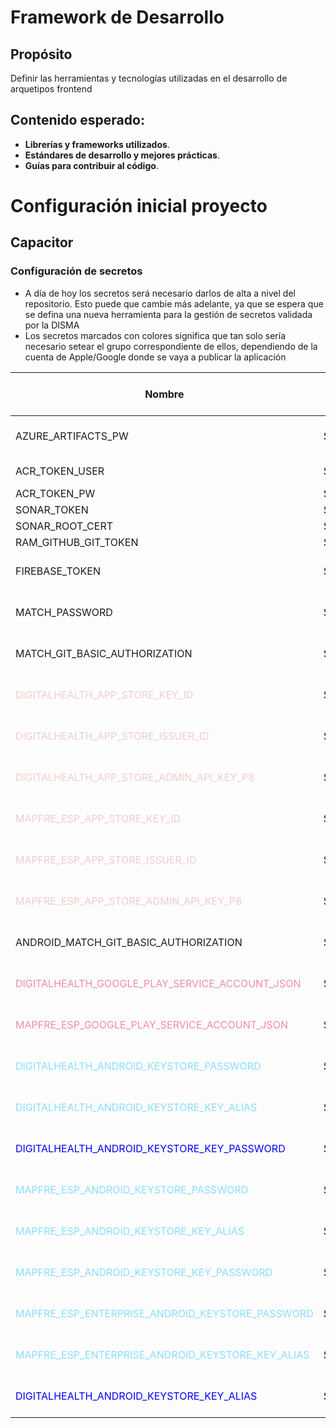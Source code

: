 # Framework de Desarrollo

## Propósito
Definir las herramientas y tecnologías utilizadas en el desarrollo de arquetipos frontend

## Contenido esperado:
- **Librerías y frameworks utilizados**.
- **Estándares de desarrollo y mejores prácticas**.
- **Guías para contribuir al código**.


# Configuración inicial proyecto

## Capacitor

### Configuración de secretos

- A día de hoy los secretos será necesario darlos de alta a nivel del repositorio. Esto puede que cambie más adelante, ya que se espera que se defina una nueva herramienta para la gestión de secretos validada por la DISMA
- Los secretos marcados con colores significa que tan solo sería necesario setear el grupo correspondiente de ellos, dependiendo de la cuenta de Apple/Google donde se vaya a publicar la aplicación

| Nombre                                                                                 | Tipo   | Scope     | Nivel        | Scope     | Necesario crear secreto?  | Value                              |
|----------------------------------------------------------------------------------------|--------|-----------|--------------|-----------|---------------------------|------------------------------------|
| AZURE_ARTIFACTS_PW                                                                     | Secret | common    | Organización | common    | NO                        | ${{ secrets.AZURE_ARTIFACTS_PW }}  |
| ACR_TOKEN_USER                                                                         | Secret | common    | Organización | common    | NO                        | ${{ secrets.ACR_TOKEN_USER }}      |
| ACR_TOKEN_PW                                                                           | Secret | common    | Organización | common    | NO                        | ${{ secrets.ACR_TOKEN_PW }}        |
| SONAR_TOKEN                                                                            | Secret | common    | Proyecto*    | common    | SI                        |                                    |
| SONAR_ROOT_CERT                                                                        | Secret | common    | Proyecto*    | common    | SI                        |                                    |
| RAM_GITHUB_GIT_TOKEN                                                                   | Secret | common    | Proyecto*    | common    | SI                        |                                    |
| FIREBASE_TOKEN                                                                         | Secret | common    | Proyecto*    | common    | SI (si se usa capacitor)  |                                    |
| MATCH_PASSWORD                                                                         | Secret | ios       | Proyecto*    | ios       | SI (si se usa capacitor)  |                                    |
| MATCH_GIT_BASIC_AUTHORIZATION                                                          | Secret | ios       | Proyecto*    | ios       | SI (si se usa capacitor)  |                                    |
| <span style="color:#F2CDCD">DIGITALHEALTH_APP_STORE_KEY_ID</span>                      | Secret | ios       | Proyecto*    | ios       | SI (si se usa capacitor)  |                                    |
| <span style="color:#F2CDCD">DIGITALHEALTH_APP_STORE_ISSUER_ID</span>                   | Secret | ios       | Proyecto*    | ios       | SI (si se usa capacitor)  |                                    |
| <span style="color:#F2CDCD">DIGITALHEALTH_APP_STORE_ADMIN_API_KEY_P8</span>            | Secret | ios       | Proyecto*    | ios       | SI (si se usa capacitor)  |                                    |
| <span style="color:#F2CDCD">MAPFRE_ESP_APP_STORE_KEY_ID</span>                         | Secret | ios       | Proyecto*    | ios       | SI (si se usa capacitor)  |                                    |
| <span style="color:#F2CDCD">MAPFRE_ESP_APP_STORE_ISSUER_ID</span>                      | Secret | ios       | Proyecto*    | ios       | SI (si se usa capacitor)  |                                    |
| <span style="color:#F2CDCD">MAPFRE_ESP_APP_STORE_ADMIN_API_KEY_P8</span>               | Secret | ios       | Proyecto*    | ios       | SI (si se usa capacitor)  |                                    |
| ANDROID_MATCH_GIT_BASIC_AUTHORIZATION                                                  | Secret | android   | Proyecto*    | android   | SI (si se usa capacitor)  |                                    |
| <span style="color:#F38BA8">DIGITALHEALTH_GOOGLE_PLAY_SERVICE_ACCOUNT_JSON</span>      | Secret | android   | Proyecto*    | android   | SI (si se usa capacitor)  |                                    |
| <span style="color:#F38BA8">MAPFRE_ESP_GOOGLE_PLAY_SERVICE_ACCOUNT_JSON</span>         | Secret | android   | Proyecto*    | android   | SI (si se usa capacitor)  |                                    |
| <span style="color:#89ddff">DIGITALHEALTH_ANDROID_KEYSTORE_PASSWORD</span>             | Secret | android   | Proyecto*    | android   | SI (si se usa capacitor)  |                                    |
| <span style="color:#89ddff">DIGITALHEALTH_ANDROID_KEYSTORE_KEY_ALIAS</span>            | Secret | android   | Proyecto*    | android   | SI (si se usa capacitor)  |                                    |
| <span style="color:blue">DIGITALHEALTH_ANDROID_KEYSTORE_KEY_PASSWORD</span>         | Secret | android   | Proyecto*    | android   | SI (si se usa capacitor)  |                                    |
| <span style="color:#89ddff">MAPFRE_ESP_ANDROID_KEYSTORE_PASSWORD</span>                | Secret | android   | Proyecto*    | android   | SI (si se usa capacitor)  |                                    |
| <span style="color:#89ddff">MAPFRE_ESP_ANDROID_KEYSTORE_KEY_ALIAS</span>               | Secret | android   | Proyecto*    | android   | SI (si se usa capacitor)  |                                    |
| <span style="color:#89ddff">MAPFRE_ESP_ANDROID_KEYSTORE_KEY_PASSWORD</span>            | Secret | android   | Proyecto*    | android   | SI (si se usa capacitor)  |                                    |
| <span style="color:#89ddff">MAPFRE_ESP_ENTERPRISE_ANDROID_KEYSTORE_PASSWORD</span>     | Secret | android   | Proyecto*    | android   | SI (si se usa capacitor)  |                                    |
| <span style="color:#89ddff">MAPFRE_ESP_ENTERPRISE_ANDROID_KEYSTORE_KEY_ALIAS</span>    | Secret | android   | Proyecto*    | android   | SI (si se usa capacitor)  |                                    |
 | <span style="color:blue">DIGITALHEALTH_ANDROID_KEYSTORE_KEY_ALIAS</span>            | Secret | android   | Proyecto*    | android   | SI (si se usa capacitor)  |                                    |
